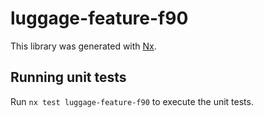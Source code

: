 # luggage-feature-f90

This library was generated with [Nx](https://nx.dev).

## Running unit tests

Run `nx test luggage-feature-f90` to execute the unit tests.
